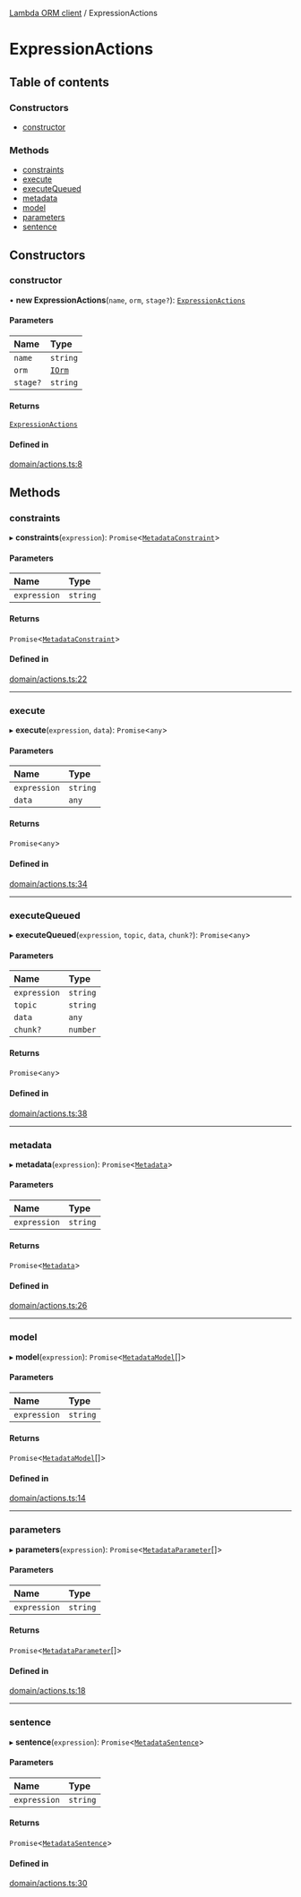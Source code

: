 [Lambda ORM client](../README.md) / ExpressionActions

# ExpressionActions

## Table of contents

### Constructors

- [constructor](ExpressionActions.md#constructor)

### Methods

- [constraints](ExpressionActions.md#constraints)
- [execute](ExpressionActions.md#execute)
- [executeQueued](ExpressionActions.md#executequeued)
- [metadata](ExpressionActions.md#metadata)
- [model](ExpressionActions.md#model)
- [parameters](ExpressionActions.md#parameters)
- [sentence](ExpressionActions.md#sentence)

## Constructors

### constructor

• **new ExpressionActions**(`name`, `orm`, `stage?`): [`ExpressionActions`](ExpressionActions.md)

#### Parameters

| Name | Type |
| :------ | :------ |
| `name` | `string` |
| `orm` | [`IOrm`](../interfaces/IOrm.md) |
| `stage?` | `string` |

#### Returns

[`ExpressionActions`](ExpressionActions.md)

#### Defined in

[domain/actions.ts:8](https://github.com/FlavioLionelRita/lambdaorm-client-node/blob/b5acaf4/src/lib/domain/actions.ts#L8)

## Methods

### constraints

▸ **constraints**(`expression`): `Promise`<[`MetadataConstraint`](../interfaces/MetadataConstraint.md)\>

#### Parameters

| Name | Type |
| :------ | :------ |
| `expression` | `string` |

#### Returns

`Promise`<[`MetadataConstraint`](../interfaces/MetadataConstraint.md)\>

#### Defined in

[domain/actions.ts:22](https://github.com/FlavioLionelRita/lambdaorm-client-node/blob/b5acaf4/src/lib/domain/actions.ts#L22)

___

### execute

▸ **execute**(`expression`, `data`): `Promise`<`any`\>

#### Parameters

| Name | Type |
| :------ | :------ |
| `expression` | `string` |
| `data` | `any` |

#### Returns

`Promise`<`any`\>

#### Defined in

[domain/actions.ts:34](https://github.com/FlavioLionelRita/lambdaorm-client-node/blob/b5acaf4/src/lib/domain/actions.ts#L34)

___

### executeQueued

▸ **executeQueued**(`expression`, `topic`, `data`, `chunk?`): `Promise`<`any`\>

#### Parameters

| Name | Type |
| :------ | :------ |
| `expression` | `string` |
| `topic` | `string` |
| `data` | `any` |
| `chunk?` | `number` |

#### Returns

`Promise`<`any`\>

#### Defined in

[domain/actions.ts:38](https://github.com/FlavioLionelRita/lambdaorm-client-node/blob/b5acaf4/src/lib/domain/actions.ts#L38)

___

### metadata

▸ **metadata**(`expression`): `Promise`<[`Metadata`](../interfaces/Metadata.md)\>

#### Parameters

| Name | Type |
| :------ | :------ |
| `expression` | `string` |

#### Returns

`Promise`<[`Metadata`](../interfaces/Metadata.md)\>

#### Defined in

[domain/actions.ts:26](https://github.com/FlavioLionelRita/lambdaorm-client-node/blob/b5acaf4/src/lib/domain/actions.ts#L26)

___

### model

▸ **model**(`expression`): `Promise`<[`MetadataModel`](../interfaces/MetadataModel.md)[]\>

#### Parameters

| Name | Type |
| :------ | :------ |
| `expression` | `string` |

#### Returns

`Promise`<[`MetadataModel`](../interfaces/MetadataModel.md)[]\>

#### Defined in

[domain/actions.ts:14](https://github.com/FlavioLionelRita/lambdaorm-client-node/blob/b5acaf4/src/lib/domain/actions.ts#L14)

___

### parameters

▸ **parameters**(`expression`): `Promise`<[`MetadataParameter`](../interfaces/MetadataParameter.md)[]\>

#### Parameters

| Name | Type |
| :------ | :------ |
| `expression` | `string` |

#### Returns

`Promise`<[`MetadataParameter`](../interfaces/MetadataParameter.md)[]\>

#### Defined in

[domain/actions.ts:18](https://github.com/FlavioLionelRita/lambdaorm-client-node/blob/b5acaf4/src/lib/domain/actions.ts#L18)

___

### sentence

▸ **sentence**(`expression`): `Promise`<[`MetadataSentence`](../interfaces/MetadataSentence.md)\>

#### Parameters

| Name | Type |
| :------ | :------ |
| `expression` | `string` |

#### Returns

`Promise`<[`MetadataSentence`](../interfaces/MetadataSentence.md)\>

#### Defined in

[domain/actions.ts:30](https://github.com/FlavioLionelRita/lambdaorm-client-node/blob/b5acaf4/src/lib/domain/actions.ts#L30)
